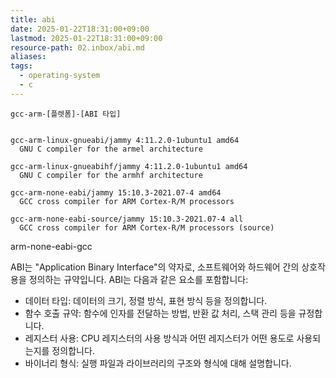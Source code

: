 ```yaml
---
title: abi
date: 2025-01-22T18:31:00+09:00
lastmod: 2025-01-22T18:31:00+09:00
resource-path: 02.inbox/abi.md
aliases: 
tags:
  - operating-system
  - c
---
```

```
gcc-arm-[플렛폼]-[ABI 타입]


gcc-arm-linux-gnueabi/jammy 4:11.2.0-1ubuntu1 amd64
  GNU C compiler for the armel architecture

gcc-arm-linux-gnueabihf/jammy 4:11.2.0-1ubuntu1 amd64
  GNU C compiler for the armhf architecture

gcc-arm-none-eabi/jammy 15:10.3-2021.07-4 amd64
  GCC cross compiler for ARM Cortex-R/M processors

gcc-arm-none-eabi-source/jammy 15:10.3-2021.07-4 all
  GCC cross compiler for ARM Cortex-R/M processors (source)
```


arm-none-eabi-gcc

ABI는 "Application Binary Interface"의 약자로, 소프트웨어와 하드웨어 간의 상호작용을 정의하는 규약입니다. ABI는 다음과 같은 요소를 포함합니다:

- 데이터 타입: 데이터의 크기, 정렬 방식, 표현 방식 등을 정의합니다.
- 함수 호출 규약: 함수에 인자를 전달하는 방법, 반환 값 처리, 스택 관리 등을 규정합니다.
- 레지스터 사용: CPU 레지스터의 사용 방식과 어떤 레지스터가 어떤 용도로 사용되는지를 정의합니다.
- 바이너리 형식: 실행 파일과 라이브러리의 구조와 형식에 대해 설명합니다.